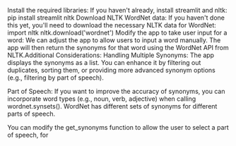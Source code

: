 Install the required libraries: If you haven't already, install streamlit and nltk:
pip install streamlit nltk
Download NLTK WordNet data: If you haven't done this yet, you'll need to download the necessary NLTK data for WordNet:
import nltk
nltk.download('wordnet')
Modify the app to take user input for a word: We can adjust the app to allow users to input a word manually. The app will then return the synonyms for that word using the WordNet API from NLTK.Additional Considerations:
Handling Multiple Synonyms: The app displays the synonyms as a list. You can enhance it by filtering out duplicates, sorting them, or providing more advanced synonym options (e.g., filtering by part of speech).

Part of Speech: If you want to improve the accuracy of synonyms, you can incorporate word types (e.g., noun, verb, adjective) when calling wordnet.synsets(). WordNet has different sets of synonyms for different parts of speech.

You can modify the get_synonyms function to allow the user to select a part of speech, for
